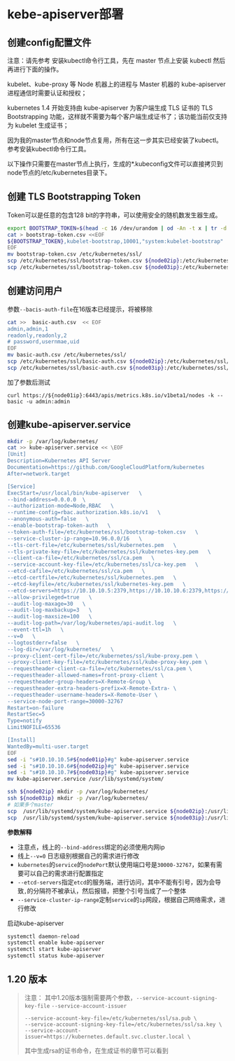 # kebe-apiserver部署

## 创建config配置文件

注意：请先参考 安装kubectl命令行工具，先在 master 节点上安装 kubectl 然后再进行下面的操作。

kubelet、kube-proxy 等 Node 机器上的进程与 Master 机器的 kube-apiserver 进程通信时需要认证和授权；

kubernetes 1.4 开始支持由 kube-apiserver 为客户端生成 TLS 证书的 TLS Bootstrapping 功能，这样就不需要为每个客户端生成证书了；该功能当前仅支持为 kubelet 生成证书；

因为我的master节点和node节点复用，所有在这一步其实已经安装了kubectl。参考安装kubectl命令行工具。

以下操作只需要在master节点上执行，生成的*.kubeconfig文件可以直接拷贝到node节点的/etc/kubernetes目录下。

## 创建 TLS Bootstrapping Token
Token可以是任意的包含128 bit的字符串，可以使用安全的随机数发生器生成。

```bash
export BOOTSTRAP_TOKEN=$(head -c 16 /dev/urandom | od -An -t x | tr -d ' ')
cat > bootstrap-token.csv <<EOF
${BOOTSTRAP_TOKEN},kubelet-bootstrap,10001,"system:kubelet-bootstrap"
EOF
mv bootstrap-token.csv /etc/kubernetes/ssl/
scp /etc/kubernetes/ssl/bootstrap-token.csv ${node02ip}:/etc/kubernetes/ssl/
scp /etc/kubernetes/ssl/bootstrap-token.csv ${node03ip}:/etc/kubernetes/ssl/
```


## 创建访问用户
参数`--bacis-auth-file`在16版本已经提示，将被移除
```bash
cat >>  basic-auth.csv  << EOF
admin,admin,1
readonly,readonly,2
# password,usernmae,uid
EOF
mv basic-auth.csv /etc/kubernetes/ssl/
scp /etc/kubernetes/ssl/basic-auth.csv ${node02ip}:/etc/kubernetes/ssl/
scp /etc/kubernetes/ssl/basic-auth.csv ${node03ip}:/etc/kubernetes/ssl/
```
加了参数后测试
```
curl https://${node01ip}:6443/apis/metrics.k8s.io/v1beta1/nodes -k --basic -u admin:admin
```

## 创建kube-apiserver.service

```bash
mkdir -p /var/log/kubernetes/
cat >> kube-apiserver.service << \EOF
[Unit]
Description=Kubernetes API Server
Documentation=https://github.com/GoogleCloudPlatform/kubernetes
After=network.target

[Service]
ExecStart=/usr/local/bin/kube-apiserver   \
--bind-address=0.0.0.0  \
--authorization-mode=Node,RBAC   \
--runtime-config=rbac.authorization.k8s.io/v1   \
--anonymous-auth=false   \
--enable-bootstrap-token-auth   \
--token-auth-file=/etc/kubernetes/ssl/bootstrap-token.csv   \
--service-cluster-ip-range=10.96.0.0/16   \
--tls-cert-file=/etc/kubernetes/ssl/kubernetes.pem   \
--tls-private-key-file=/etc/kubernetes/ssl/kubernetes-key.pem   \
--client-ca-file=/etc/kubernetes/ssl/ca.pem   \
--service-account-key-file=/etc/kubernetes/ssl/ca-key.pem   \
--etcd-cafile=/etc/kubernetes/ssl/ca.pem   \
--etcd-certfile=/etc/kubernetes/ssl/kubernetes.pem   \
--etcd-keyfile=/etc/kubernetes/ssl/kubernetes-key.pem   \
--etcd-servers=https://10.10.10.5:2379,https://10.10.10.6:2379,https://10.10.10.7:2379  \
--allow-privileged=true   \
--audit-log-maxage=30   \
--audit-log-maxbackup=3   \
--audit-log-maxsize=100   \
--audit-log-path=/var/log/kubernetes/api-audit.log   \
--event-ttl=1h   \
--v=0   \
--logtostderr=false   \
--log-dir=/var/log/kubernetes/   \
--proxy-client-cert-file=/etc/kubernetes/ssl/kube-proxy.pem \
--proxy-client-key-file=/etc/kubernetes/ssl/kube-proxy-key.pem \
--requestheader-client-ca-file=/etc/kubernetes/ssl/ca.pem \
--requestheader-allowed-names=front-proxy-client \
--requestheader-group-headers=X-Remote-Group \
--requestheader-extra-headers-prefix=X-Remote-Extra- \
--requestheader-username-headers=X-Remote-User \
--service-node-port-range=30000-32767
Restart=on-failure
RestartSec=5
Type=notify
LimitNOFILE=65536

[Install]
WantedBy=multi-user.target
EOF
sed -i "s#10.10.10.5#${node01ip}#g" kube-apiserver.service
sed -i "s#10.10.10.6#${node02ip}#g" kube-apiserver.service
sed -i "s#10.10.10.7#${node03ip}#g" kube-apiserver.service
mv kube-apiserver.service /usr/lib/systemd/system/
```

```bash
ssh ${node02ip} mkdir -p /var/log/kubernetes/
ssh ${node03ip} mkdir -p /var/log/kubernetes/
# 如果多个master
scp  /usr/lib/systemd/system/kube-apiserver.service ${node02ip}:/usr/lib/systemd/system/
scp  /usr/lib/systemd/system/kube-apiserver.service ${node03ip}:/usr/lib/systemd/system/
```

**参数解释**
- 注意点，线上的`--bind-address`绑定的必须使用内网ip
- 线上`--v=0` 日志级别根据自己的需求进行修改
- `kubernetes`的`service`的`nodePort`默认使用端口号是`30000-32767`，如果有需要可以自己的需求进行配置指定
- `--etcd-servers`指定`etcd`的服务端，进行访问，其中不能有引号，因为会导致`,`的分隔符不被承认，然后报错，把整个引号当成了一个整体
- `--service-cluster-ip-range`定制`service`的`ip`网段，根据自己网络需求，进行修改


启动kube-apiserver
```bash
systemctl daemon-reload
systemctl enable kube-apiserver
systemctl start kube-apiserver
systemctl status kube-apiserver
```

## 1.20 版本

> 注意： 其中1.20版本强制需要两个参数，`--service-account-signing-key-file` `--service-account-issuer`
> ```
> --service-account-key-file=/etc/kubernetes/ssl/sa.pub \
> --service-account-signing-key-file=/etc/kubernetes/ssl/sa.key \
> --service-account-issuer=https://kubernetes.default.svc.cluster.local \
> ```
> 其中生成rsa的证书命令，在生成证书的章节可以看到
